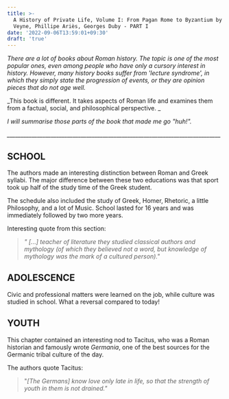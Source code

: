 ```yaml
---
title: >-
  A History of Private Life, Volume I: From Pagan Rome to Byzantium by Paul
  Veyne, Phillipe Ariès, Georges Duby - PART I
date: '2022-09-06T13:59:01+09:30'
draft: 'true'
---
```

_There are a lot of books about Roman history. The topic is one of the most popular ones, even among people who have only a cursory interest in history. However, many history books suffer from 'lecture syndrome', in which they simply state the progression of events, or they are opinion pieces that do not age well._

_This book is different. It takes aspects of Roman life and examines them from a factual, social, and philosophical perspective. _

_I will summarise those parts of the book that made me go "huh!"._

_\_\_\_\_\_\_\_\_\_\_\_\_\_\_\_\_\_\_\_\_\_\_\_\_\_\_\_\_\_\_\_\_\_\_\_\_\_\_\_\_\_\_\_\_\_\_\_\_\_\_\_\_\_\_\_\_\_\_\_\_\_\_\_\_\_\_\_\_\_\_\_\_\_\_\_\_\_\__

## SCHOOL



The authors made an interesting distinction between Roman and Greek syllabi. The major difference between these two educations was that sport took up half of the study time of the Greek student. 

The schedule also included the study of Greek, Homer, Rhetoric, a little Philosophy, and a lot of Music. School lasted for 16 years and was immediately followed by two more years. 

Interesting quote from this section:

> _" \[...] teacher of literature they studied classical authors and mythology (of which they believed not a word, but knowledge of mythology was the mark of a cultured person)."_



## ADOLESCENCE



Civic and professional matters were learned on the job, while culture was studied in school. What a reversal compared to today!

## YOUTH

This chapter contained an interesting nod to Tacitus, who was a Roman historian and famously wrote _Germania_, one of the best sources for the Germanic tribal culture of the day.

The authors quote Tacitus: 

> "_\[The Germans] know love only late in life, so that the strength of youth in them is not drained."_

